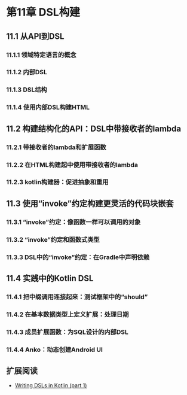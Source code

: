 # 第11章 DSL构建

## 11.1 从API到DSL

### 11.1.1 领域特定语言的概念

### 11.1.2 内部DSL

### 11.1.3 DSL结构

### 11.1.4 使用内部DSL构建HTML

## 11.2 构建结构化的API：DSL中带接收者的lambda

### 11.2.1 带接收者的lambda和扩展函数

### 11.2.2 在HTML构建起中使用带接收者的lambda

### 11.2.3 kotlin构建器：促进抽象和重用

## 11.3 使用“invoke”约定构建更灵活的代码块嵌套

### 11.3.1 “invoke”约定：像函数一样可以调用的对象

### 11.3.2 “invoke”约定和函数式类型

### 11.3.3 DSL中的“invoke”约定：在Gradle中声明依赖

## 11.4 实践中的Kotlin DSL

### 11.4.1 把中缀调用连接起来：测试框架中的“should”

### 11.4.2 在基本数据类型上定义扩展：处理日期

### 11.4.3 成员扩展函数：为SQL设计的内部DSL

### 11.4.4 Anko：动态创建Android UI

## 扩展阅读

* [Writing DSLs in Kotlin \(part 1\)](https://proandroiddev.com/writing-dsls-in-kotlin-part-1-7f5d2193f277)



